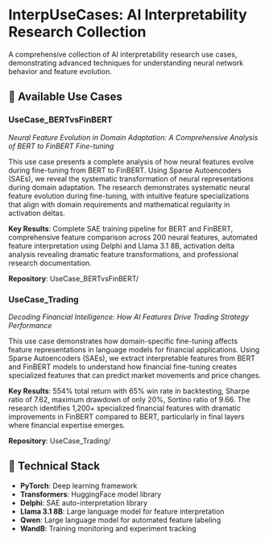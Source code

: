 # InterpUseCases: AI Interpretability Research Collection

A comprehensive collection of AI interpretability research use cases, demonstrating advanced techniques for understanding neural network behavior and feature evolution.

## 📁 **Available Use Cases**

### **UseCase_BERTvsFinBERT**

_Neural Feature Evolution in Domain Adaptation: A Comprehensive Analysis of BERT to FinBERT Fine-tuning_

This use case presents a complete analysis of how neural features evolve during fine-tuning from BERT to FinBERT. Using Sparse Autoencoders (SAEs), we reveal the systematic transformation of neural representations during domain adaptation. The research demonstrates systematic neural feature evolution during fine-tuning, with intuitive feature specializations that align with domain requirements and mathematical regularity in activation deltas.

**Key Results**: Complete SAE training pipeline for BERT and FinBERT, comprehensive feature comparison across 200 neural features, automated feature interpretation using Delphi and Llama 3.1 8B, activation delta analysis revealing dramatic feature transformations, and professional research documentation.

**Repository**: UseCase_BERTvsFinBERT/

### **UseCase_Trading**

_Decoding Financial Intelligence: How AI Features Drive Trading Strategy Performance_

This use case demonstrates how domain-specific fine-tuning affects feature representations in language models for financial applications. Using Sparse Autoencoders (SAEs), we extract interpretable features from BERT and FinBERT models to understand how financial fine-tuning creates specialized features that can predict market movements and price changes.

**Key Results**: 554% total return with 65% win rate in backtesting, Sharpe ratio of 7.62, maximum drawdown of only 20%, Sortino ratio of 9.66. The research identifies 1,200+ specialized financial features with dramatic improvements in FinBERT compared to BERT, particularly in final layers where financial expertise emerges.

**Repository**: UseCase_Trading/

## 🔧 **Technical Stack**

* **PyTorch**: Deep learning framework
* **Transformers**: HuggingFace model library
* **Delphi**: SAE auto-interpretation library
* **Llama 3.1 8B**: Large language model for feature interpretation
* **Qwen**: Large language model for automated feature labeling
* **WandB**: Training monitoring and experiment tracking
